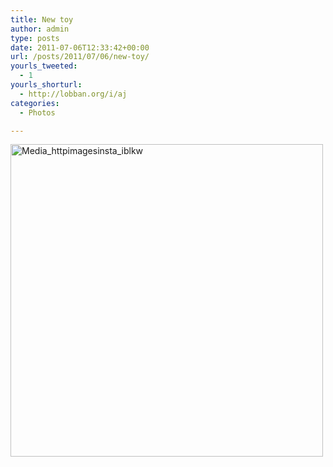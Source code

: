 ```yaml
---
title: New toy
author: admin
type: posts
date: 2011-07-06T12:33:42+00:00
url: /posts/2011/07/06/new-toy/
yourls_tweeted:
  - 1
yourls_shorturl:
  - http://lobban.org/i/aj
categories:
  - Photos

---
```

<div class='posterous_autopost'>
  <a href="http://instagr.am/p/HFBmv/"></p> 
  
  <div class='p_embed p_image_embed'>
    <a href="http://posterous.com/getfile/files.posterous.com/nonimage/BCrjFBavCjnBCuxCGDlCuIbGwJBpcJyrgsxafbgnvpDojuJenynDdBusGbnp/media_httpimagesinsta_IBlkw.jpg.scaled1000.jpg"><img alt="Media_httpimagesinsta_iblkw" height="500" src="http://posterous.com/getfile/files.posterous.com/nonimage/BCrjFBavCjnBCuxCGDlCuIbGwJBpcJyrgsxafbgnvpDojuJenynDdBusGbnp/media_httpimagesinsta_IBlkw.jpg.scaled500.jpg" width="500" /></a>
  </div>
  
  <p>
    </a></div>